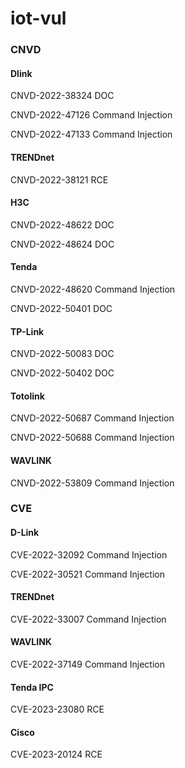 # iot-vul

### CNVD
#### Dlink
CNVD-2022-38324   DOC

CNVD-2022-47126   Command Injection

CNVD-2022-47133   Command Injection

#### TRENDnet

CNVD-2022-38121   RCE

#### H3C

CNVD-2022-48622   DOC

CNVD-2022-48624   DOC

#### Tenda

CNVD-2022-48620   Command Injection

CNVD-2022-50401   DOC

#### TP-Link

CNVD-2022-50083   DOC

CNVD-2022-50402   DOC

#### Totolink

CNVD-2022-50687   Command Injection

CNVD-2022-50688   Command Injection

#### WAVLINK

CNVD-2022-53809   Command Injection

### CVE

#### D-Link
CVE-2022-32092    Command Injection

CVE-2022-30521    Command Injection

#### TRENDnet

CVE-2022-33007    Command Injection

#### WAVLINK

CVE-2022-37149    Command Injection

#### Tenda IPC

CVE-2023-23080    RCE

#### Cisco

CVE-2023-20124    RCE
